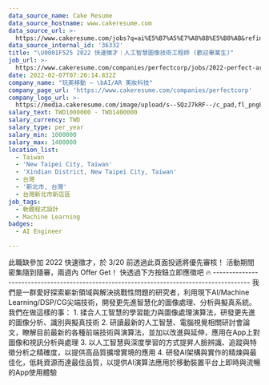 ```yaml
---
data_source_name: Cake Resume
data_source_hostname: www.cakeresume.com
data_source_url: >-
  https://www.cakeresume.com/jobs?q=ai%E5%B7%A5%E7%A8%8B%E5%B8%AB&refinementList%5Blang_[…]y_type%5D=per_year&range%5Bsalary_range%5D%5Bmin%5D=1000000
data_source_internal_id: '36332'
title: "\U0001F525 2022 快速徵才｜人工智慧圖像技術工程師 (歡迎畢業生)"
job_url: >-
  https://www.cakeresume.com/companies/perfectcorp/jobs/2022-perfect-artificial-intelligence-image-technology-engineer
date: 2022-02-07T07:20:14.832Z
company_name: "玩美移動 — \bAI/AR 美妝科技"
company_page_url: 'https://www.cakeresume.com/companies/perfectcorp'
company_logo_url: >-
  https://media.cakeresume.com/image/upload/s--SQzJ7kRF--/c_pad,fl_png8,h_200,w_200/v1623905352/sevpdzfaqay0zctp878m.png
salary_text: TWD1000000 - TWD1400000
salary_currency: TWD
salary_type: per_year
salary_min: 1000000
salary_max: 1400000
location_list:
  - Taiwan
  - 'New Taipei City, Taiwan'
  - 'Xindian District, New Taipei City, Taiwan'
  - 台灣
  - '新北市, 台灣'
  - 台灣新北市新店區
job_tags:
  - 軟體程式設計
  - Machine Learning
badges:
  - AI Engineer

---
```


此職缺參加 2022 快速徵才，於 3/20 前透過此頁面投遞將優先審核！ 活動期間密集隨到隨審，兩週內 Offer Get！ 快透過下方按鈕立即應徵吧 🔥 ----------------------------------------------------------------------------------------- 我們是一群愛好探索嶄新領域與解決挑戰性問題的研究者，利用現下AI/Machine Learning/DSP/CG尖端技術，開發更先進智慧化的圖像處理、分析與擬真系統。 我們在做這樣的事： 1. 揉合人工智慧的學習能力與圖像處理演算法，研發更先進的圖像分析、識別與擬真技術 2. 研讀最新的人工智慧、電腦視覺相關研討會論文，瞭解目前最新的各種前端技術與演算法，並加以改進與延伸，應用在App上對圖像和視訊分析與處理 3. 以人工智慧與深度學習的方式提昇人臉辨識、追蹤與特徵分析之精確度，以提供高品質擴增實境的應用 4. 研發AI架構與實作的精煉與最佳化，低耗資源而達最佳品質，以提供AI演算法應用於移動裝置平台上即時與流暢的App使用體驗